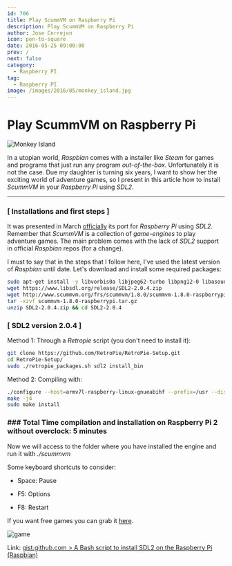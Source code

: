 ```yaml
---
id: 706
title: Play ScummVM on Raspberry Pi
description: Play ScummVM on Raspberry Pi
author: Jose Cerrejon
icon: pen-to-square
date: 2016-05-25 09:00:00
prev: /
next: false
category:
  - Raspberry PI
tag:
  - Raspberry PI
image: /images/2016/05/monkey_island.jpg
---
```


# Play ScummVM on Raspberry Pi

![Monkey Island](/images/2016/05/monkey_island.jpg)

In a utopian world, *Raspbian* comes with a installer like *Steam* for games and programs that just run any program *out-of-the-box*. Unfortunately it is not the case. Due my daughter is turning six years, I want to show her the exciting world of adventure games, so I present in this article how to install *ScummVM* in your *Raspberry Pi* using *SDL2*.

- - -
### [ Installations and first steps ]

It was presented in March [officially](https://www.raspberrypi.org/blog/scummvm-sails-onto-the-raspberry-pi/) its port for *Raspberry Pi* using *SDL2*. Remember that *ScummVM* is a collection of *game-engines* to play adventure games. The main problem comes with the lack of *SDL2* support in official *Raspbian* repos (for a change).

I must to say that in the steps that I follow here, I've used the latest version of *Raspbian* until date. Let's download and install some required packages:

```bash
sudo apt-get install -y libvorbis0a libjpeg62-turbo libpng12-0 libasound2-dev libudev-dev
wget https://www.libsdl.org/release/SDL2-2.0.4.zip
wget http://www.scummvm.org/frs/scummvm/1.8.0/scummvm-1.8.0-raspberrypi.tar.gz
tar -xzvf scummvm-1.8.0-raspberrypi.tar.gz
unzip SDL2-2.0.4.zip && cd SDL2-2.0.4
```

### [ SDL2 version 2.0.4 ]

Method 1: Through a *Retropie* script (you don't need to install it):

```bash
git clone https://github.com/RetroPie/RetroPie-Setup.git
cd RetroPie-Setup/
sudo ./retropie_packages.sh sdl2 install_bin
```

Method 2:
Compiling with:

```bash
./configure --host=armv7l-raspberry-linux-gnueabihf --prefix=/usr --disable-pulseaudio --disable-esd --disable-video-mir --disable-video-wayland --disable-video-x11 --disable-video-opengl
make -j4
sudo make install
```
### ### Total Time compilation and installation on Raspberry Pi 2 without overclock: 5 minutes

Now we will access to the folder where you have installed the engine and run it with *./scummvm*

Some keyboard shortcuts to consider:

* Space: Pause

* F5: Options

* F8: Restart

If you want free games you can grab it [here](http://www.scummvm.org/games/).

![game](/images/2016/05/game.jpg)

Link: [gist.github.com > A Bash script to install SDL2 on the Raspberry Pi (Raspbian)](https://gist.github.com/blacktm/8268a468f933eba46f80)
